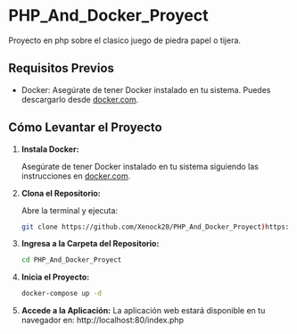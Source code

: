 # PHP_And_Docker_Proyect
Proyecto en php sobre el clasico juego de piedra papel o tijera.

## Requisitos Previos

- Docker: Asegúrate de tener Docker instalado en tu sistema. Puedes descargarlo desde [docker.com](https://www.docker.com/get-started).

## Cómo Levantar el Proyecto

1. **Instala Docker:**

   Asegúrate de tener Docker instalado en tu sistema siguiendo las instrucciones en [docker.com](https://www.docker.com/get-started).

2. **Clona el Repositorio:**

   Abre la terminal y ejecuta:

      ```bash
      git clone https://github.com/Xenock20/PHP_And_Docker_Proyect)https://github.com/Xenock20/PHP_And_Docker_Proyect
      ```

3. **Ingresa a la Carpeta del Repositorio:**

     ```bash
     cd PHP_And_Docker_Proyect
     ```

4. **Inicia el Proyecto:**

     ```bash
     docker-compose up -d
     ```

5. **Accede a la Aplicación:**
  La aplicación web estará disponible en tu navegador en: http://localhost:80/index.php
